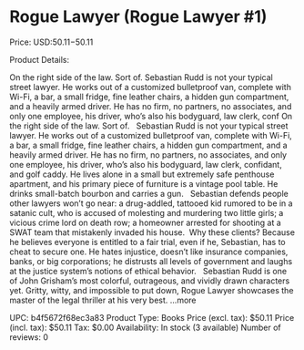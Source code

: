 # Rogue Lawyer (Rogue Lawyer #1)

Price: USD:$50.11-$50.11

Product Details:

On the right side of the law. Sort of. Sebastian Rudd is not your typical street lawyer. He works out of a customized bulletproof van, complete with Wi-Fi, a bar, a small fridge, fine leather chairs, a hidden gun compartment, and a heavily armed driver. He has no firm, no partners, no associates, and only one employee, his driver, who’s also his bodyguard, law clerk, conf On the right side of the law. Sort of.   Sebastian Rudd is not your typical street lawyer. He works out of a customized bulletproof van, complete with Wi-Fi, a bar, a small fridge, fine leather chairs, a hidden gun compartment, and a heavily armed driver. He has no firm, no partners, no associates, and only one employee, his driver, who’s also his bodyguard, law clerk, confidant, and golf caddy. He lives alone in a small but extremely safe penthouse apartment, and his primary piece of furniture is a vintage pool table. He drinks small-batch bourbon and carries a gun.   Sebastian defends people other lawyers won’t go near: a drug-addled, tattooed kid rumored to be in a satanic cult, who is accused of molesting and murdering two little girls; a vicious crime lord on death row; a homeowner arrested for shooting at a SWAT team that mistakenly invaded his house.  Why these clients? Because he believes everyone is entitled to a fair trial, even if he, Sebastian, has to cheat to secure one. He hates injustice, doesn’t like insurance companies, banks, or big corporations; he distrusts all levels of government and laughs at the justice system’s notions of ethical behavior.   Sebastian Rudd is one of John Grisham’s most colorful, outrageous, and vividly drawn characters yet. Gritty, witty, and impossible to put down, Rogue Lawyer showcases the master of the legal thriller at his very best. ...more

UPC: b4f5672f68ec3a83
Product Type: Books
Price (excl. tax): $50.11
Price (incl. tax): $50.11
Tax: $0.00
Availability: In stock (3 available)
Number of reviews: 0